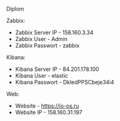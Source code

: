 Diplom
   
Zabbix:
- Zabbix Server IP - 158.160.3.34
- Zabbix User - Admin
- Zabbix Passwort - zabbix

Kibana:
- Kibana Server IP - 84.201.178.100
- Kibana User - elastic
- Kibana Passwort - DkIedPPSCbeje34i4

Web:
- Website - https://jo-os.ru
- Website IP - 158.160.31.197
